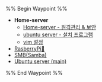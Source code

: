 %% Begin Waypoint %%
- **Home-server**
	- [Home-server - 원격관리 & 보안](./Home-server/Home-server%20-%20%EC%9B%90%EA%B2%A9%EA%B4%80%EB%A6%AC%20&%20%EB%B3%B4%EC%95%88.md)
	- [ubuntu server - 설치 프로그램](./Home-server/ubuntu%20server%20-%20%EC%84%A4%EC%B9%98%20%ED%94%84%EB%A1%9C%EA%B7%B8%EB%9E%A8.md)
	- [vim 설정](./Home-server/vim%20%EC%84%A4%EC%A0%95.md)
- [RasberryPi🍓](./RasberryPi%F0%9F%8D%93.md)
- [SMB(Samba)](./SMB(Samba).md)
- [Ubuntu server (main)](./Ubuntu%20server%20(main).md)

%% End Waypoint %%
